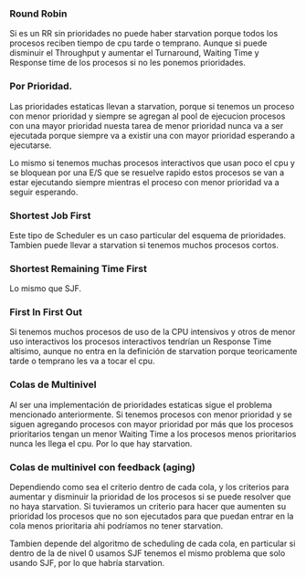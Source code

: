 ### Round Robin
Si es un RR sin prioridades no puede haber starvation porque todos los procesos reciben tiempo de cpu tarde o temprano. Aunque si puede disminuir el Throughput y aumentar el Turnaround, Waiting Time y Response time de los procesos si no les ponemos prioridades. 

### Por Prioridad.
Las prioridades estaticas llevan a starvation, porque si tenemos un proceso con menor prioridad y siempre se agregan al pool de ejecucion procesos con una mayor prioridad nuesta tarea de menor prioridad nunca va a ser ejecutada porque siempre va a existir una con mayor prioridad esperando a ejecutarse. 

Lo mismo si tenemos muchas procesos interactivos que usan poco el cpu y se bloquean por una E/S que se resuelve rapido estos procesos se van a estar ejecutando siempre mientras el proceso con menor prioridad va a seguir esperando. 

### Shortest Job First
Este tipo de Scheduler es un caso particular del esquema de prioridades. Tambien puede llevar a starvation si tenemos muchos procesos cortos. 

### Shortest Remaining Time First
Lo mismo que SJF.


### First In First Out
Si tenemos muchos procesos de uso de la CPU intensivos y otros de menor uso interactivos los procesos interactivos tendrían un Response Time altisimo, aunque no entra en la definición de starvation porque teoricamente tarde o temprano les va a tocar el cpu.

### Colas de Multinivel
Al ser una implementación de prioridades estaticas sigue el problema mencionado anteriormente. Si tenemos procesos con menor prioridad y se siguen agregando procesos con mayor prioridad por más que los procesos prioritarios tengan un menor Waiting Time a los procesos menos prioritarios nunca les llega el cpu. Por lo que hay starvation. 

### Colas de multinivel con feedback (aging)
Dependiendo como sea el criterio dentro de cada cola, y los criterios para aumentar y disminuir la prioridad de los procesos si se puede resolver que no haya starvation. 
Si tuvieramos un criterio para hacer que aumenten su prioridad los procesos que no son ejecutados para que puedan entrar en la cola menos prioritaria ahi podríamos no tener starvation.

Tambien depende del algoritmo de scheduling de cada cola, en particular si dentro de la de nivel 0 usamos SJF tenemos el mismo problema que solo usando SJF, por lo que habría starvation. 


